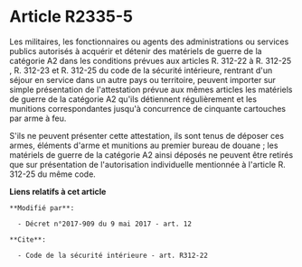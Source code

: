# Article R2335-5

Les militaires, les fonctionnaires ou agents des administrations ou services publics autorisés à acquérir et détenir des
matériels de guerre de la catégorie A2 dans les conditions prévues aux articles R. 312-22 à R. 312-25 , R. 312-23 et R.
312-25 du code de la sécurité intérieure, rentrant d'un séjour en service dans un autre pays ou territoire, peuvent importer
sur simple présentation de l'attestation prévue aux mêmes articles les matériels de guerre de la catégorie A2 qu'ils
détiennent régulièrement et les munitions correspondantes jusqu'à concurrence de cinquante cartouches par arme à feu.

S'ils ne peuvent présenter cette attestation, ils sont tenus de déposer ces armes, éléments d'arme et munitions au premier
bureau de douane ; les matériels de guerre de la catégorie A2 ainsi déposés ne peuvent être retirés que sur présentation de
l'autorisation individuelle mentionnée à l'article R. 312-25 du même code.

**Liens relatifs à cet article**

	**Modifié par**:

	  - Décret n°2017-909 du 9 mai 2017 - art. 12

	**Cite**:

	  - Code de la sécurité intérieure - art. R312-22
